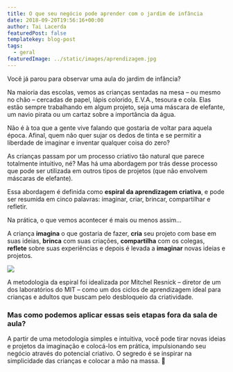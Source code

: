 ```yaml
---
title: O que seu negócio pode aprender com o jardim de infância
date: 2018-09-20T19:56:16+00:00
author: Tai Lacerda
featuredPost: false
templatekey: blog-post
tags:
  - geral
featuredImage: ../static/images/aprendizagem.jpg
---
```

Você já parou para observar uma aula do jardim de infância?

Na maioria das escolas, vemos as crianças sentadas na mesa – ou mesmo no chão – cercadas de papel, lápis colorido, E.V.A., tesoura e cola. Elas estão sempre trabalhando em algum projeto, seja uma máscara de elefante, um navio pirata ou um cartaz sobre a importância da água.

Não é à toa que a gente vive falando que gostaria de voltar para aquela época. Afinal, quem não quer sujar os dedos de tinta e se permitir a liberdade de imaginar e inventar qualquer coisa do zero?

As crianças passam por um processo criativo tão natural que parece totalmente intuitivo, né? Mas há uma abordagem por trás desse processo que pode ser utilizada em outros tipos de projetos (que não envolvem máscaras de elefante).

Essa abordagem é definida como **espiral da aprendizagem criativa**, e pode ser resumida em cinco palavras: imaginar, criar, brincar, compartilhar e refletir.

Na prática, o que vemos acontecer é mais ou menos assim…

A criança **imagina** o que gostaria de fazer, **cria** seu projeto com base em suas ideias, **brinca** com suas criações, **compartilha** com os colegas, **reflete** sobre suas experiências e depois é levada a **imaginar** novas ideias e projetos.

![](/images/espiral-da-criatividade-1024x933.jpeg)

A metodologia da espiral foi idealizada por Mitchel Resnick – diretor de um dos laboratórios do MIT – como um dos ciclos de aprendizagem ideal para crianças e adultos que buscam pelo desbloqueio da criatividade.

### Mas como podemos aplicar essas seis etapas fora da sala de aula?

A partir de uma metodologia simples e intuitiva, você pode tirar novas ideias e projetos da imaginação e colocá-los em prática, impulsionando seu negócio através do potencial criativo. O segredo é se inspirar na simplicidade das crianças e colocar a mão na massa. 🙂